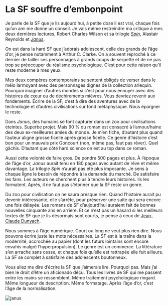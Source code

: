 # La SF souffre d’embonpoint

Je parle de la SF que je lis aujourd’hui, à petite dose il est vrai, chaque fois qu’un ami me donne un conseil. Je vais même restreindre ma critique à mes deux dernières lectures, Robert Charles Wilson et sa trilogie [*Spin*](http://fr.wikipedia.org/wiki/Spin_(roman)), Alastair Reynolds et [*Janus*](http://fr.wikipedia.org/wiki/Janus_(roman)).<span id="more-34719"></span>

On est dans la hard SF que j’adorais adolescent, celle des grands de l’âge d’or, je pense notamment à Arthur C. Clarke. On a souvent reproché à ce dernier de tailler ses personnages à grands coups de serpette et de ne pas trop se préoccuper du réalisme psychologique. C’est pour cette raison qu’il reste moderne à mes yeux.

Mes deux compères contemporains se sentent obligés de verser dans le mélo larmoyant avec des personnages dignes de la collection arlequin. Pourquoi imaginer d’autres mondes si c’est pour nous ennuyer avec des histoires de cœur ou de déchirements mièvres. Vous devriez revenir aux fondements. Écrire de la SF, c’est à dire des aventures avec de la technologie et d’autres civilisations sur fond métaphysique. Nous épargner le reste.

Dans *Janus*, des humains se font capturer dans un zoo pour civilisations éteintes. Superbe projet. Mais 90 % du roman est consacré à l’amour/haine des deux ex-meilleures amies du monde. Je m’en fiche, d’autant plus quand l’auteur aligne grosse ficelle après grosse ficelle. Ce genre d’histoire c’est bon pour un mauvais prix Goncourt (non, même pas, faut pas rêver). Quel gâchis. D’autant que côté hard science on est au top dans ce roman.

Aussi cette volonté de faire gros. De pondre 500 pages et plus. À l’époque de l’âge d’or, *Janus* aurait tenu en 180 pages avec autant de rêve et même davantage. La trilogie *Spin* n’aurait pas été plus imposante. Je sens à chaque ligne le besoin de répondre à la demande du marché. De satisfaire les fans. Les auteurs ne cherchent plus à tendre leurs histoires. Ils les formatent. Après, il ne faut pas s’étonner que la SF reste un genre.

Du zoo pour civilisation on ne saura presque rien. Quand l’histoire aurait pu devenir intéressante, elle s’arrête, pour préserver une suite qui sera encore une fois délayée. Les romans de SF d’aujourd’hui auraient fait de bonnes nouvelles cinquante ans en arrière. Et ce n’est pas un hasard si les meilleurs textes de SF que je lis désormais sont courts, je pense à ceux de [Jean-Claude Dunyach](http://fr.wikipedia.org/wiki/Jean-Claude_Dunyach).

Nous sommes à l’âge numérique. Court ou long ne veut plus rien dire. Nous pouvons écrire juste les mots nécessaires. La SF est à la traîne dans la modernité, accrochée au papier (dont les futurs lointains sont encore envahis malgré l’hyperpropulsion). Le genre est un commerce. La littérature s’en arrache sans cesse, et chaque fois qu’elle est rattrapée elle fuit ailleurs. La SF se complet à satisfaire des adolescents boutonneux.

Vous allez me dire d’écrire la SF que j’aimerais lire. Pourquoi pas. Mais j’ai bien le droit d’être un aficionado déçu. Tous les livres de SF qui me passent entre les mains se ressemblent. Même traitement psychologique ringard. Même longueur de description. Même formatage. Après l’âge d’or, c’est l’âge de la normalisation.

![janus](https://tcrouzet.com/images_tc/2014/03/janus.jpg)